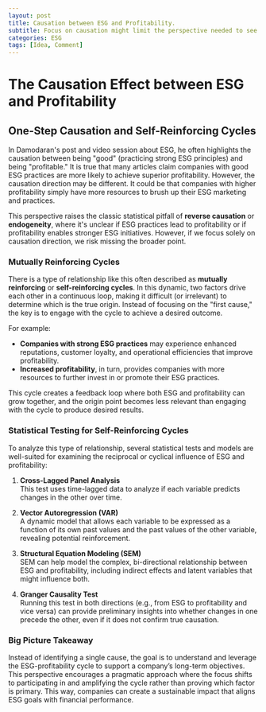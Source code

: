 ```yaml
---
layout: post
title: Causation between ESG and Profitability.
subtitle: Focus on causation might limit the perspective needed to see the bigger picture.
categories: ESG
tags: [Idea, Comment]
---
```


# The Causation Effect between ESG and Profitability
## One-Step Causation and Self-Reinforcing Cycles

In Damodaran's post and video session about ESG, he often highlights the causation between being "good" (practicing strong ESG principles) and being "profitable." It is true that many articles claim companies with good ESG practices are more likely to achieve superior profitability. However, the causation direction may be different. It could be that companies with higher profitability simply have more resources to brush up their ESG marketing and practices.

This perspective raises the classic statistical pitfall of **reverse causation** or **endogeneity**, where it's unclear if ESG practices lead to profitability or if profitability enables stronger ESG initiatives. However, if we focus solely on causation direction, we risk missing the broader point.

### Mutually Reinforcing Cycles
There is a type of relationship like this often described as **mutually reinforcing** or **self-reinforcing cycles**. In this dynamic, two factors drive each other in a continuous loop, making it difficult (or irrelevant) to determine which is the true origin. Instead of focusing on the "first cause," the key is to engage with the cycle to achieve a desired outcome.

For example:
- **Companies with strong ESG practices** may experience enhanced reputations, customer loyalty, and operational efficiencies that improve profitability.
- **Increased profitability**, in turn, provides companies with more resources to further invest in or promote their ESG practices.

This cycle creates a feedback loop where both ESG and profitability can grow together, and the origin point becomes less relevant than engaging with the cycle to produce desired results.

### Statistical Testing for Self-Reinforcing Cycles
To analyze this type of relationship, several statistical tests and models are well-suited for examining the reciprocal or cyclical influence of ESG and profitability:

1. **Cross-Lagged Panel Analysis**  
   This test uses time-lagged data to analyze if each variable predicts changes in the other over time.
  
2. **Vector Autoregression (VAR)**  
   A dynamic model that allows each variable to be expressed as a function of its own past values and the past values of the other variable, revealing potential reinforcement.

3. **Structural Equation Modeling (SEM)**  
   SEM can help model the complex, bi-directional relationship between ESG and profitability, including indirect effects and latent variables that might influence both.

4. **Granger Causality Test**  
   Running this test in both directions (e.g., from ESG to profitability and vice versa) can provide preliminary insights into whether changes in one precede the other, even if it does not confirm true causation.

### Big Picture Takeaway
Instead of identifying a single cause, the goal is to understand and leverage the ESG-profitability cycle to support a company’s long-term objectives. This perspective encourages a pragmatic approach where the focus shifts to participating in and amplifying the cycle rather than proving which factor is primary. This way, companies can create a sustainable impact that aligns ESG goals with financial performance.

